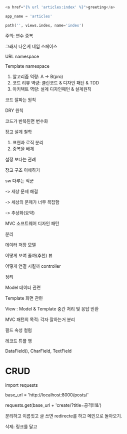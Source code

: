 ```python
<a href="{% url 'articles:index' %}">greeting</a>
```



```python
app_name = 'articles'

path('', views.index, name='index')
```



주의: 변수 중복



그래서 나온게 네임 스페이스



URL namespace



Template namespace





1. 알고리즘 역량: A -> B(pro)
2. 코드 리뷰 역량: 클린코드 & 디자인 패턴 & TDD
3. 아키텍트 역량: 설계 디자인패턴 & 설계원칙



코드 잘짜는 원칙

DRY 원칙

코드가 반복된면 변수화



장고 설계 철학

1. 표현과 로직 분리 
2. 중복을 배체



설정 보다는 관례



장고 구조 이해하기



sw 다루는 직군

-> 세상 문제 해결

-> 세상의 문제가 너무 복잡함

-> 추상화(요약)



MVC 소프트웨어 디자인 패턴

분리

데이터 저장 모델

어떻게 보여 줄까(추천) 뷰

어떻게 연결 시킬까 controller

정리

Model 데이터 관련

Template 화면 관련

View : Model & Template 중간 처리 및 응답 반환



MVC 패턴의 목적: 각자 잘하는거 분리 



필드 속성 컬럼

레코드 튜플 행



DataField(), CharField, TextField



# CRUD









import requests



base_url = 'http://localhost:8000/posts/'

requests.get(base_url + 'create/?title=공격!!!&')





분리하고 이름짓고 글 쓰면 redirecte를 하고 메인으로 돌아오기.



삭제: 링크를 달고 











